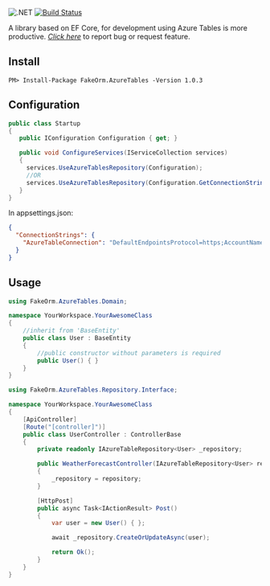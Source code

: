 ![.NET](https://github.com/matheusvelloso/fakeorm/workflows/.NET/badge.svg) [![Build Status](https://unboxitrepositorios.visualstudio.com/FakeORM/_apis/build/status/matheusvelloso.fakeorm?branchName=master)](https://unboxitrepositorios.visualstudio.com/FakeORM/_build/latest?definitionId=5&branchName=master)

A library based on EF Core, for development using Azure Tables is more productive. [*Click here*](https://github.com/matheusvelloso/fakeorm/issues) to report bug or request feature.

## Install

	PM> Install-Package FakeOrm.AzureTables -Version 1.0.3
## Configuration

```cs
public class Startup
{
   public IConfiguration Configuration { get; }

   public void ConfigureServices(IServiceCollection services)
   {
     services.UseAzureTablesRepository(Configuration);
     //OR
     services.UseAzureTablesRepository(Configuration.GetConnectionString("AzureTableConnection"));
   }
}
```

In appsettings.json:

```json
{
  "ConnectionStrings": {
    "AzureTableConnection": "DefaultEndpointsProtocol=https;AccountName=**************;AccountKey=*********;EndpointSuffix=core.windows.net"
  }
}

```

## Usage

```csharp
using FakeOrm.AzureTables.Domain;

namespace YourWorkspace.YourAwesomeClass
{
    //inherit from 'BaseEntity'
    public class User : BaseEntity
    {
    	//public constructor without parameters is required
        public User() { }
    }
}
```
```csharp
using FakeOrm.AzureTables.Repository.Interface;

namespace YourWorkspace.YourAwesomeClass
{
    [ApiController]
    [Route("[controller]")]
    public class UserController : ControllerBase
    {
        private readonly IAzureTableRepository<User> _repository;

        public WeatherForecastController(IAzureTableRepository<User> repository)
        {
            _repository = repository;
        }

        [HttpPost]
        public async Task<IActionResult> Post()
        {
            var user = new User() { };

            await _repository.CreateOrUpdateAsync(user);

            return Ok();
        }
    }
}
```
